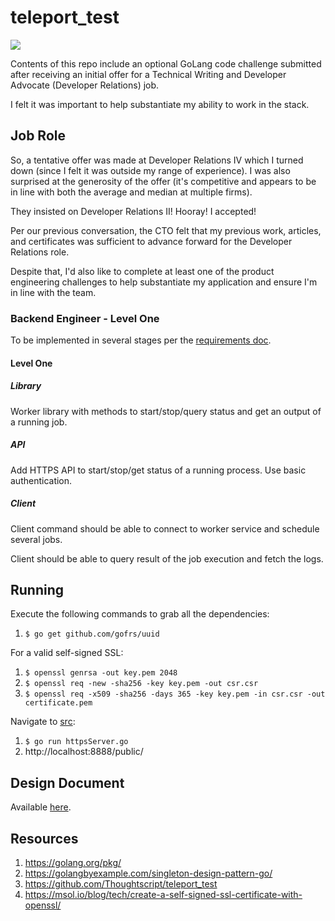 # teleport_test

[![](https://img.shields.io/badge/Go-1.14.1-blue.svg)](https://golang.org/pkg/)

Contents of this repo include an optional GoLang code challenge submitted after receiving an initial offer for a
Technical Writing and Developer Advocate (Developer Relations) job.

I felt it was important to help substantiate my ability to work in the stack.

## Job Role

So, a tentative offer was made at Developer Relations IV which I turned down (since I felt it was outside my range of
experience). I was also surprised at the generosity of the offer (it's competitive and appears to be in line with both
the average and median at multiple firms). 

They insisted on Developer Relations II! Hooray! I accepted!

Per our previous conversation, the CTO felt that my previous work, articles, and certificates was sufficient to advance
forward for the Developer Relations role.

Despite that, I'd also like to complete at least one of the product engineering challenges to help substantiate my
application and ensure I'm in line with the team.

### Backend Engineer - Level One

To be implemented in several stages per
the [requirements doc](https://github.com/gravitational/careers/blob/main/challenges/systems/worker.pdf).

#### Level One

##### Library

Worker library with methods to start/stop/query status and get an output of a running job.

##### API

Add HTTPS API to start/stop/get status of a running process. Use basic authentication.

##### Client

Client command should be able to connect to worker service and schedule several jobs.

Client should be able to query result of the job execution and fetch the logs.

## Running

Execute the following commands to grab all the dependencies:

1. `$ go get github.com/gofrs/uuid`

For a valid self-signed SSL:

1. `$ openssl genrsa -out key.pem 2048`
1. `$ openssl req -new -sha256 -key key.pem -out csr.csr`
1. `$ openssl req -x509 -sha256 -days 365 -key key.pem -in csr.csr -out certificate.pem`
   
Navigate to [src](./src):

1. `$ go run httpsServer.go`
1. http://localhost:8888/public/

## Design Document

Available [here](Design_Document.md).

## Resources

1. https://golang.org/pkg/
1. https://golangbyexample.com/singleton-design-pattern-go/
1. https://github.com/Thoughtscript/teleport_test
1. https://msol.io/blog/tech/create-a-self-signed-ssl-certificate-with-openssl/
